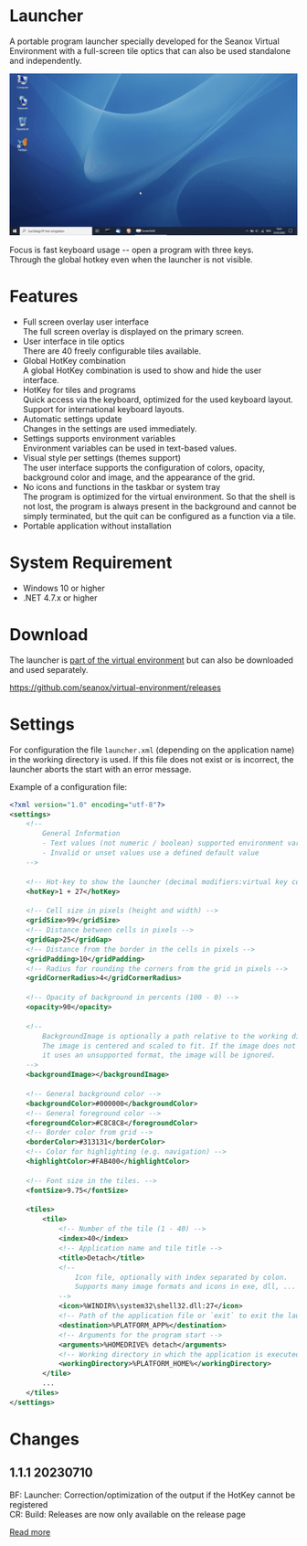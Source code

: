 # Launcher
A portable program launcher specially developed for the Seanox Virtual
Environment with a full-screen tile optics that can also be used standalone and
independently.

<img src="Extras/animation.gif"/>

Focus is fast keyboard usage -- open a program with three keys.  
Through the global hotkey even when the launcher is not visible.


# Features
- Full screen overlay user interface  
  The full screen overlay is displayed on the primary screen.
- User interface in tile optics  
  There are 40 freely configurable tiles available.
- Global HotKey combination  
  A global HotKey combination is used to show and hide the user interface.
- HotKey for tiles and programs  
  Quick access via the keyboard, optimized for the used keyboard layout.  
  Support for international keyboard layouts.
- Automatic settings update  
  Changes in the settings are used immediately.
- Settings supports environment variables  
  Environment variables can be used in text-based values.
- Visual style per settings (themes support)  
  The user interface supports the configuration of colors, opacity, background
  color and image, and the appearance of the grid.
- No icons and functions in the taskbar or system tray  
  The program is optimized for the virtual environment. So that the shell is
  not lost, the program is always present in the background and cannot be
  simply terminated, but the quit can be configured as a function via a tile.  
- Portable application without installation


# System Requirement
- Windows 10 or higher
- .NET 4.7.x or higher


# Download
The launcher is [part of the virtual environment](https://github.com/seanox/virtual-environment/tree/main/platform/Program%20Portables/Launcher)
but can also be downloaded and used separately.

https://github.com/seanox/virtual-environment/releases


# Settings
For configuration the file `launcher.xml` (depending on the application name)
in the working directory is used. If this file does not exist or is incorrect,
the launcher aborts the start with an error message.

Example of a configuration file:

```xml
<?xml version="1.0" encoding="utf-8"?>
<settings>
    <!--
        General Information
        - Text values (not numeric / boolean) supported environment variables
        - Invalid or unset values use a defined default value
    -->

    <!-- Hot-key to show the launcher (decimal modifiers:virtual key code) -->
    <hotKey>1 + 27</hotKey>

    <!-- Cell size in pixels (height and width) -->
    <gridSize>99</gridSize>
    <!-- Distance between cells in pixels -->
    <gridGap>25</gridGap>
    <!-- Distance from the border in the cells in pixels -->
    <gridPadding>10</gridPadding>
    <!-- Radius for rounding the corners from the grid in pixels -->
    <gridCornerRadius>4</gridCornerRadius>

    <!-- Opacity of background in percents (100 - 0) -->
    <opacity>90</opacity>

    <!--
        BackgroundImage is optionally a path relative to the working directory.
        The image is centered and scaled to fit. If the image does not exist or
        it uses an unsupported format, the image will be ignored.
    -->
    <backgroundImage></backgroundImage>

    <!-- General background color -->
    <backgroundColor>#000000</backgroundColor>
    <!-- General foreground color -->
    <foregroundColor>#C8C8C8</foregroundColor>
    <!-- Border color from grid -->
    <borderColor>#313131</borderColor>
    <!-- Color for highlighting (e.g. navigation) -->
    <highlightColor>#FAB400</highlightColor>

    <!-- Font size in the tiles. -->
    <fontSize>9.75</fontSize>

    <tiles>
        <tile>
            <!-- Number of the tile (1 - 40) -->
            <index>40</index>
            <!-- Application name and tile title -->
            <title>Detach</title>
            <!--
                Icon file, optionally with index separated by colon.
                Supports many image formats and icons in exe, dll, ... files.
            -->
            <icon>%WINDIR%\system32\shell32.dll:27</icon>
            <!-- Path of the application file or `exit` to exit the launcher -->
            <destination>%PLATFORM_APP%</destination>
            <!-- Arguments for the program start -->
            <arguments>%HOMEDRIVE% detach</arguments>
            <!-- Working directory in which the application is executed -->
            <workingDirectory>%PLATFORM_HOME%</workingDirectory>
        </tile>
        ...
    </tiles>
</settings>
```


# Changes 
## 1.1.1 20230710  
BF: Launcher: Correction/optimization of the output if the HotKey cannot be registered  
CR: Build: Releases are now only available on the release page  

[Read more](https://raw.githubusercontent.com/seanox/virtual-environment/master/launcher/CHANGES)
